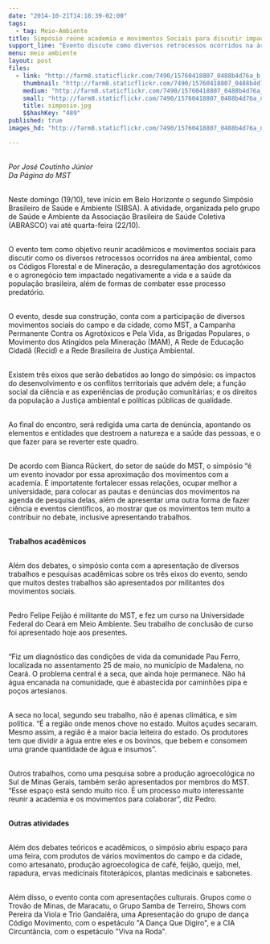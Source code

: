 ```yaml
---
date: "2014-10-21T14:18:39-02:00"
tags:
  - tag: Meio-Ambiente
title: Simpósio reúne academia e movimentos Sociais para discutir impactos ambientais
support_line: "Evento discute como diversos retrocessos ocorridos na área ambiental tem impactado negativamente a vida e a saúde da população brasileira, além de formas de combater esse processo."
menu: meio ambiente
layout: post
files:
  - link: "http://farm8.staticflickr.com/7490/15760418807_0488b4d76a_b.jpg"
    thumbnail: "http://farm8.staticflickr.com/7490/15760418807_0488b4d76a_t.jpg"
    medium: "http://farm8.staticflickr.com/7490/15760418807_0488b4d76a_z.jpg"
    small: "http://farm8.staticflickr.com/7490/15760418807_0488b4d76a_n.jpg"
    title: simposio.jpg
    $$hashKey: "489"
published: true
images_hd: "http://farm8.staticflickr.com/7490/15760418807_0488b4d76a_n.jpg"

---
```

<div id="content-header">
<div id="content-title">
<p><br />
<em>Por Jos&eacute; Coutinho&nbsp;J&uacute;nior<br />
Da P&aacute;gina do&nbsp;MST</em></p>

<p><br />
Neste domingo (19/10), teve in&iacute;cio em Belo Horizonte o segundo Simp&oacute;sio Brasileiro de Sa&uacute;de e Ambiente (SIBSA). A atividade, organizada pelo grupo de Sa&uacute;de e Ambiente da Associa&ccedil;&atilde;o Brasileira de Sa&uacute;de Coletiva (ABRASCO) vai at&eacute; quarta-feira (22/10).</p>

<p><br />
O evento tem como objetivo reunir acad&ecirc;micos e movimentos sociais para discutir como os diversos retrocessos ocorridos na &aacute;rea ambiental, como os C&oacute;digos Florestal e de Minera&ccedil;&atilde;o, a desregulamenta&ccedil;&atilde;o dos agrot&oacute;xicos e o agroneg&oacute;cio tem impactado negativamente a vida e a sa&uacute;de da popula&ccedil;&atilde;o brasileira, al&eacute;m de formas de combater esse processo predat&oacute;rio.</p>

<p><br />
O evento, desde sua constru&ccedil;&atilde;o, conta com a participa&ccedil;&atilde;o de diversos movimentos sociais do campo e da cidade, como MST, a Campanha Permanente Contra os Agrot&oacute;xicos e Pela Vida, as Brigadas Populares, o Movimento dos Atingidos pela Minera&ccedil;&atilde;o (MAM), A Rede de Educa&ccedil;&atilde;o Cidad&atilde; (Recid) e a Rede Brasileira de Justi&ccedil;a Ambiental.</p>

<p><br />
Existem tr&ecirc;s eixos que ser&atilde;o debatidos ao longo do simp&oacute;sio: os impactos do desenvolvimento e os conflitos territoriais que adv&eacute;m dele; a fun&ccedil;&atilde;o social da ci&ecirc;ncia e as experi&ecirc;ncias de produ&ccedil;&atilde;o comunit&aacute;rias; e os direitos da popula&ccedil;&atilde;o a Justi&ccedil;a ambiental e pol&iacute;ticas p&uacute;blicas de qualidade.&nbsp;</p>

<p><br />
Ao final do encontro, ser&aacute; redigida uma carta de den&uacute;ncia, apontando os elementos e entidades que destroem a natureza e a sa&uacute;de das pessoas, e o que fazer para se reverter este quadro.</p>

<p><br />
De acordo com Bianca R&uuml;ckert, do setor de sa&uacute;de do MST, o simp&oacute;sio &ldquo;&eacute; um evento inovador por essa aproxima&ccedil;&atilde;o dos movimentos com a academia. &Eacute; importatente fortalecer essas rela&ccedil;&otilde;es, ocupar melhor a universidade, para colocar as pautas e den&uacute;ncias dos movimentos na agenda de pesquisa delas, al&eacute;m de apresentar uma outra forma de fazer ci&ecirc;ncia e eventos cient&iacute;ficos, ao mostrar que os movimentos tem muito a contribuir no debate, inclusive apresentando trabalhos.</p>

<p><br />
<strong>Trabalhos acad&ecirc;micos</strong></p>

<p><br />
Al&eacute;m dos debates, o simp&oacute;sio conta com a apresenta&ccedil;&atilde;o de diversos trabalhos e pesquisas acad&ecirc;micas sobre os tr&ecirc;s eixos do evento, sendo que muitos destes trabalhos s&atilde;o apresentados por militantes dos movimentos sociais.</p>

<p><br />
Pedro Felipe Feij&atilde;o &eacute; militante do MST, e fez um curso na Universidade Federal do Cear&aacute; em Meio Ambiente. Seu trabalho de conclus&atilde;o de curso foi apresentado hoje aos presentes.</p>

<p><br />
&ldquo;Fiz um diagn&oacute;stico das condi&ccedil;&otilde;es de vida da comunidade Pau Ferro, localizada no assentamento 25 de maio, no munic&iacute;pio de Madalena, no Cear&aacute;. O problema central &eacute; a seca, que ainda hoje permanece. N&atilde;o h&aacute; &aacute;gua encanada na comunidade, que &eacute; abastecida por caminh&otilde;es pipa e po&ccedil;os artesianos.</p>

<p><br />
A seca no local, segundo seu trabalho, n&atilde;o &eacute; apenas clim&aacute;tica, e sim pol&iacute;tica. &ldquo;&Eacute; a regi&atilde;o onde menos chove no estado. Muitos a&ccedil;udes secaram. Mesmo assim, a regi&atilde;o &eacute; a maior bacia leiteira do estado. Os produtores tem que dividir a &aacute;gua entre eles e os bovinos, que bebem e consomem uma grande quantidade de &aacute;gua e insumos&rdquo;.</p>

<p><br />
Outros trabalhos, como uma pesquisa sobre a produ&ccedil;&atilde;o agroecol&oacute;gica no Sul de Minas Gerais, tamb&eacute;m ser&atilde;o apresentados por membros do MST. &ldquo;Esse espa&ccedil;o est&aacute; sendo muito rico. &Eacute; um processo muito interessante reunir a academia e os movimentos para colaborar&rdquo;, diz Pedro.</p>

<p><br />
<strong>Outras atividades</strong></p>

<p><br />
Al&eacute;m dos debates te&oacute;ricos e acad&ecirc;micos, o simp&oacute;sio abriu espa&ccedil;o para uma feira, com produtos de v&aacute;rios movimentos do campo e da cidade, como artesanato, produ&ccedil;&atilde;o agroecologica de caf&eacute;, feij&atilde;o, queijo, mel, rapadura, ervas medicinais fitoter&aacute;picos, plantas medicinais e sabonetes.&nbsp;</p>

<p><br />
Al&eacute;m disso, o evento conta com apresenta&ccedil;&otilde;es culturais. Grupos como o Trov&atilde;o de Minas, de Maracatu, o Grupo Samba de Terreiro, Shows com Pereira da Viola e Trio Gandai&ecirc;ra, uma Apresenta&ccedil;&atilde;o do grupo de dan&ccedil;a C&oacute;digo Movimento, com o espet&aacute;culo &quot;A Dan&ccedil;a Que Digiro&quot;, e a CIA Circunt&acirc;ncia, com o espet&aacute;culo &quot;Viva na Roda&quot;.</p>
</div>
</div>
